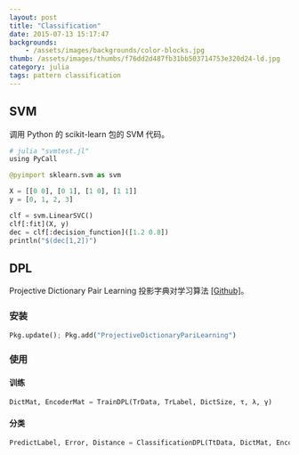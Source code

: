 ```yaml
---
layout: post
title: "Classification"
date: 2015-07-13 15:17:47
backgrounds:
    - /assets/images/backgrounds/color-blocks.jpg
thumb: /assets/images/thumbs/f76dd2d487fb31bb503714753e320d24-ld.jpg
category: julia
tags: pattern classification
---
```


## SVM

调用 Python 的 scikit-learn 包的 SVM 代码。

```python
# julia "svmtest.jl"
using PyCall

@pyimport sklearn.svm as svm

X = [[0 0], [0 1], [1 0], [1 1]]
y = [0, 1, 2, 3]

clf = svm.LinearSVC()
clf[:fit](X, y)
dec = clf[:decision_function]([1.2 0.8])
println("$(dec[1,2])")
```

## DPL

Projective Dictionary Pair Learning 投影字典对学习算法 [[Github]](https://github.com/quxiaofeng/ProjectiveDictionaryPairLearning.jl)。

### 安装

```python
Pkg.update(); Pkg.add("ProjectiveDictionaryPariLearning")
```

### 使用

#### 训练

```python
DictMat, EncoderMat = TrainDPL(TrData, TrLabel, DictSize, τ, λ, γ)
```

#### 分类

```python
PredictLabel, Error, Distance = ClassificationDPL(TtData, DictMat, EncoderMat, DictSize)
```